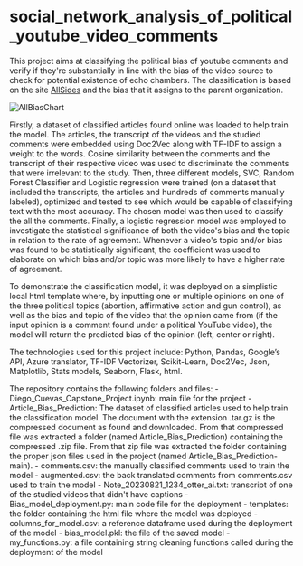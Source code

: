 # social_network_analysis_of_political_youtube_video_comments
  This project aims at classifying the political bias of youtube comments and verify if they're substantially in line with the bias of the video source to check for potential existence of echo chambers. The classification is based on the site [AllSides](https://www.allsides.com/media-bias/ratings?field_featured_bias_rating_value=1&field_news_source_type_tid%5B%5D=2&field_news_bias_nid_1%5B1%5D=1&field_news_bias_nid_1%5B2%5D=2&field_news_bias_nid_1%5B3%5D=3&title=) and the bias that it assigns to the parent organization.
  
<img src="https://www.allsides.com/sites/default/files/AllSidesMediaBiasChart-Version8.jpg" alt="AllBiasChart">

   Firstly, a dataset of classified articles found online was loaded to help train the model. The articles, the transcript of the videos and the studied comments were embedded using Doc2Vec along with TF-IDF to assign a weight to the words. Cosine similarity between the comments and the transcript of their respective video was used to discriminate the comments that were irrelevant to the study. Then, three different models, SVC, Random Forest Classifier and Logistic regression were trained (on a dataset that included the transcripts, the articles and hundreds of comments manually labeled), optimized and tested to see which would be capable of classifying text with the most accuracy. The chosen model was then used to classify the all the comments. Finally, a logistic regression model was employed to investigate the statistical significance of both the video's bias and the topic in relation to the rate of agreement. Whenever a video's topic and/or bias was found to be statistically significant, the coefficient was used to elaborate on which bias and/or topic was more likely to have a higher rate of agreement.
   
   To demonstrate the classification model, it was deployed on a simplistic local html template where, by inputting one or multiple opinions on one of the three political topics (abortion, affirmative action and gun control), as well as the bias and topic of the video that the opinion came from (if the input opinion is a comment found under a political YouTube video), the model will return the predicted bias of the opinion (left, center or right).

   The technologies used for this project include:  Python, Pandas, Google’s API, Azure translator, TF-IDF Vectorizer, Scikit-Learn, Doc2Vec, Json, Matplotlib, Stats models, Seaborn, Flask, html.
   
  The repository contains the following folders and files:
     - Diego_Cuevas_Capstone_Project.ipynb: main file for the project
     - Article_Bias_Prediction: The dataset of classified articles used to help train the classification model. The document with the              extension .tar.gz is the compressed document as found and downloaded. From that compressed file was extracted a folder (named                Article_Bias_Prediction) containing the compressed .zip file. From that zip file was extracted the folder containing the proper json        files used in the project (named Article_Bias_Prediction-main).
     - comments.csv: the manually classified comments used to train the model
     - augmented.csv: the back translated comments from comments.csv used to train the model
     - Note_20230821_1234_otter_ai.txt: transcript of one of the studied videos that didn't have captions
     - Bias_model_deployment.py: main code file for the deployment
     - templates: the folder containing the html file where the model was deployed
     - columns_for_model.csv: a reference dataframe used during the deployment of the model
     - bias_model.pkl: the file of the saved model
     - my_functions.py: a file containing string cleaning functions called during the deployment of the model
